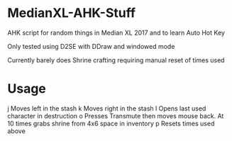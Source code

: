# MedianXL-AHK-Stuff
AHK script for random things in Median XL 2017 and to learn Auto Hot Key

Only tested using D2SE with DDraw and windowed mode

Currently barely does Shrine crafting requiring manual reset of times used

# Usage
j Moves left in the stash
k Moves right in the stash
l Opens last used character in destruction
o Presses Transmute then moves mouse back. At 10 times grabs shrine from 4x6 space in inventory
p Resets times used above
